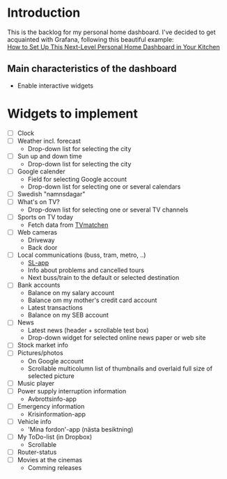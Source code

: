 # Introduction
This is the backlog for my personal home dashboard.
I've decided to get acquainted with Grafana, following this beautiful example:\
[How to Set Up This Next-Level Personal Home Dashboard in Your Kitchen](https://grafana.com/blog/2019/10/29/how-to-set-up-this-next-level-personal-home-dashboard-in-your-kitchen/)

## Main characteristics of the dashboard
* Enable interactive widgets

# Widgets to implement
- [ ] Clock
- [ ] Weather incl. forecast
  * Drop-down list for selecting the city
- [ ] Sun up and down time
  * Drop-down list for selecting the city
- [ ] Google calender
  * Field for selecting Google account
  * Drop-down list for selecting one or several calendars
- [ ] Swedish "namnsdagar"
- [ ] What's on TV?
  * Drop-down list for selecting one or several TV channels
- [ ] Sports on TV today
  * Fetch data from [TVmatchen](https://www.tvmatchen.nu/)
- [ ] Web cameras
  * Driveway
  * Back door
- [ ] Local communications (buss, tram, metro, ..)
  * [SL-app](https://sl.se/)
  * Info about problems and cancelled tours
  * Next buss/train to the default or selected destination
- [ ] Bank accounts
  * Balance on my salary account
  * Balance om my mother's credit card account
   * Latest transactions
  * Balance on my SEB account
- [ ] News
  * Latest news (header + scrollable test box)
  * Drop-down widget for selected online news paper or web site
- [ ] Stock market info
- [ ] Pictures/photos
  * On Google account
  * Scrollable multicolumn list of thumbnails and overlaid full size of selected picture
- [ ] Music player
- [ ] Power supply interruption information
  * Avbrottsinfo-app
- [ ] Emergency information
  * Krisinformation-app
- [ ] Vehicle info
  * 'Mina fordon'-app (nästa besiktning)
- [ ] My ToDo-list (in Dropbox)
  * Scrollable
- [ ] Router-status
- [ ] Movies at the cinemas
  * Comming releases
